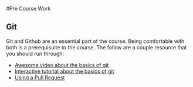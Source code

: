 #Pre Course Work

## Git

Git and Github are an essential part of the course. Being comfortable with both is a prerequisuite to the course. The follow are a couple resource that you should run through:

* [Awesome video about the basics of git](https://www.youtube.com/watch?v=U8GBXvdmHT4&list=TLQhzRnfMPU5NZA2ZYSgz2UpJJub6V9Scv)
* [Interactive tutorial about the basics of git](http://try.github.io/)
* [Using a Pull Request](https://help.github.com/articles/using-pull-requests)
